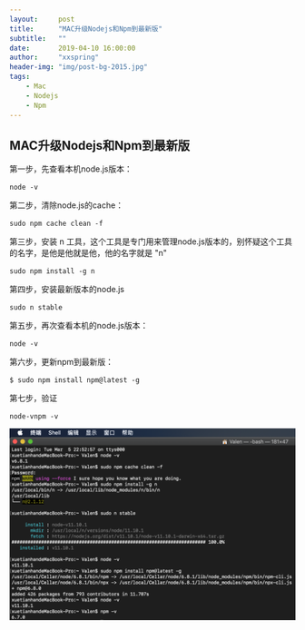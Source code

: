 ```yaml
---
layout:     post
title:      "MAC升级Nodejs和Npm到最新版"
subtitle:   ""
date:       2019-04-10 16:00:00
author:     "xxspring"
header-img: "img/post-bg-2015.jpg"
tags:
    - Mac
    - Nodejs
    - Npm
---
```


## MAC升级Nodejs和Npm到最新版

第一步，先查看本机node.js版本：

```
node -v
```

第二步，清除node.js的cache：

```
sudo npm cache clean -f
```

第三步，安装 n 工具，这个工具是专门用来管理node.js版本的，别怀疑这个工具的名字，是他是他就是他，他的名字就是 "n"

```
sudo npm install -g n
```

第四步，安装最新版本的node.js

```
sudo n stable
```

第五步，再次查看本机的node.js版本：

```
node -v
```

第六步，更新npm到最新版：

```
$ sudo npm install npm@latest -g
```

第七步，验证

```
node-vnpm -v
```

![截图](/img/2019-04-11-MAC升级Nodejs和Npm到最新版.png "截图")